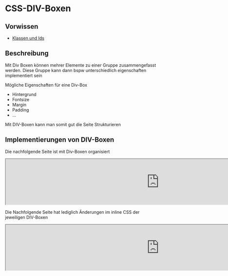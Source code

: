 # CSS-DIV-Boxen

## Vorwissen
- [Klassen und Ids](./02_CSS_KlassenIds.md)

## Beschreibung
Mit Div Boxen können mehrer Elemente zu einer Gruppe zusammengefasst werden. Diese Gruppe kann dann bspw unterschiedlich eigenschaften implementiert sein

Mögliche Eigenschaften für eine Div-Box
- Hintergrund
- Fontsize
- Margin
- Padding
- ...

Mit DIV-Boxen kann man somit gut die Seite Strukturieren

## Implementierungen von DIV-Boxen

Die nachfolgende Seite ist mit Div-Boxen organisiert

<iframe src="https://determined-varahamihira-d7b5b4.netlify.app/02_CSS/2.5+divs" width="1005"></iframe> <br>

Die Nachfolgende Seite hat lediglich Änderungen im inline CSS der jeweiligen DIV-Boxen

<iframe src="https://determined-varahamihira-d7b5b4.netlify.app/02_CSS/2.5+divs2" width="1005"></iframe> <br>